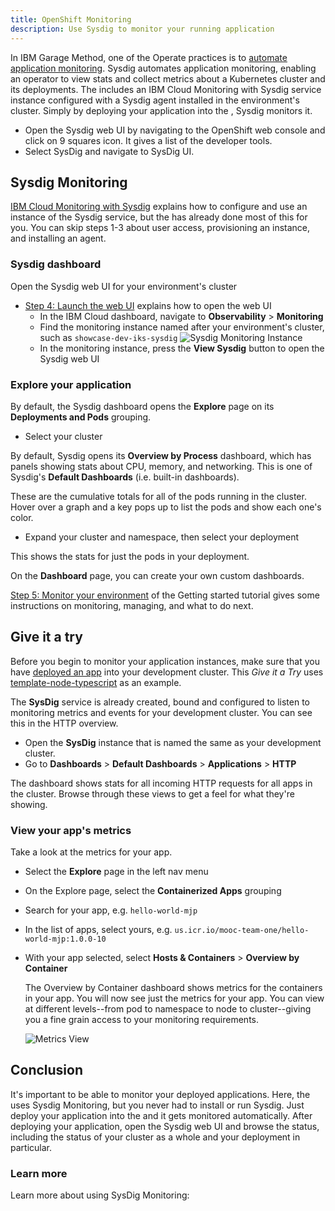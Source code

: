 ```yaml
---
title: OpenShift Monitoring
description: Use Sysdig to monitor your running application
---
```

<!--- cSpell:ignore appview ICPA openshiftconsole Theia userid toolset crwexposeservice gradlew bluemix ocinstall Mico crwopenlink crwopenapp swaggerui gitpat gituser  buildconfig yourproject wireframe devenvsetup viewapp crwopenlink  atemplatized rtifactoryurlsetup Kata Koda configmap Katacoda checksetup cndp katacoda checksetup Linespace igccli regcred REPLACEME Tavis pipelinerun openshiftcluster invokecloudshell cloudnative sampleapp bwoolf hotspots multicloud pipelinerun Sricharan taskrun Vadapalli Rossel REPLACEME cloudnativesampleapp artifactoryuntar untar Hotspot devtoolsservices Piyum Zonooz Farr Kamal Arora Laszewski  Roadmap roadmap Istio Packt buildpacks automatable ksonnet jsonnet targetport podsiks SIGTERM SIGKILL minikube apiserver multitenant kubelet multizone Burstable checksetup handson  stockbffnode codepatterns devenvsetup newwindow preconfigured cloudantcredentials apikey Indexyaml classname  errorcondition tektonpipeline gradlew gitsecret viewapp cloudantgitpodscreen crwopenlink cdply crwopenapp -->

In IBM Garage Method, one of the Operate practices is to [automate application monitoring](https://www.ibm.com/garage/method/practices/manage/practice_automated_monitoring/). Sysdig automates application monitoring, enabling an operator to view stats and collect metrics about a Kubernetes cluster and its deployments. 
The <Globals name="env" /> includes an IBM Cloud Monitoring with Sysdig service instance configured with a Sysdig agent installed in the environment's cluster. Simply by deploying your application into the <Globals name="env" />, Sysdig monitors it. 

- Open the Sysdig web UI by navigating to the OpenShift web console and click on 9 squares icon. It gives a list of the developer tools.
- Select SysDig and navigate to SysDig UI.

## Sysdig Monitoring

[IBM Cloud Monitoring with Sysdig](https://cloud.ibm.com/docs/services/Monitoring-with-Sysdig) explains how to configure and use an instance of the Sysdig service, but the <Globals name="env" /> has already done most of this for you. You can skip steps 1-3 about user access, provisioning an instance, and installing an agent.

### Sysdig dashboard

Open the Sysdig web UI for your environment's cluster
- [Step 4: Launch the web UI](https://cloud.ibm.com/docs/monitoring?topic=monitoring-getting-started#getting-started-step5) explains how to open the web UI
    - In the IBM Cloud dashboard, navigate to **Observability** > **Monitoring**
    - Find the monitoring instance named after your environment's cluster, such as `showcase-dev-iks-sysdig`
    ![Sysdig Monitoring Instance](../images/monitoring/sysdig-monitoring-instance.png)
    - In the monitoring instance, press the **View Sysdig** button to open the Sysdig web UI

### Explore your application

By default, the Sysdig dashboard opens the **Explore** page on its **Deployments and Pods** grouping.

- Select your cluster

By default, Sysdig opens its **Overview by Process** dashboard, which has panels showing stats about CPU, memory, and networking.
This is one of Sysdig's **Default Dashboards** (i.e. built-in dashboards).

These are the cumulative totals for all of the pods running in the cluster. Hover over a graph and a key pops up to list
the pods and show each one's color.

- Expand your cluster and namespace, then select your deployment

This shows the stats for just the pods in your deployment.

On the **Dashboard** page, you can create your own custom dashboards.

[Step 5: Monitor your environment](https://cloud.ibm.com/docs/monitoring?topic=monitoring-getting-started#getting-started-step6)
of the Getting started tutorial gives some instructions on monitoring, managing, and what to do next.


## Give it a try

Before you begin to monitor your application instances, make sure that you have [deployed an app](/developer-intermediate/deploy-app) into your development cluster. This _Give it a Try_ uses [template-node-typescript](https://github.com/IBM/template-node-typescript) as an example.

The **SysDig** service is already created, bound and configured to listen to monitoring metrics and events for your development cluster. You can see this in the HTTP overview.

- Open the **SysDig** instance that is named the same as your development cluster.
- Go to **Dashboards** > **Default Dashboards** > **Applications** > **HTTP**

The dashboard shows stats for all incoming HTTP requests for all apps in the cluster. Browse through these views to get a feel for what they're showing.

### View your app's metrics

Take a look at the metrics for your app.

- Select the **Explore** page in the left nav menu
- On the Explore page, select the **Containerized Apps** grouping
- Search for your app, e.g. `hello-world-mjp`
- In the list of apps, select yours, e.g. `us.icr.io/mooc-team-one/hello-world-mjp:1.0.0-10`
- With your app selected, select **Hosts & Containers** > **Overview by Container**

    The Overview by Container dashboard shows metrics for the containers in your app. You will now see just the metrics for your app. You can view at different levels--from pod to namespace to node to cluster--giving you a fine grain access to your monitoring requirements.

    ![Metrics View](../images/monitoring/appview.png)

## Conclusion

It's important to be able to monitor your deployed applications.
Here, the <Globals name="env" /> uses Sysdig Monitoring, but you never had to install or run Sysdig.
Just deploy your application into the <Globals name="env" /> and it gets monitored automatically.
After deploying your application, open the Sysdig web UI and browse the status, including the status
of your cluster as a whole and your deployment in particular.

### Learn more

Learn more about using SysDig Monitoring:
